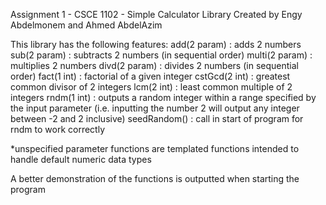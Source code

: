 Assignment 1 - CSCE 1102 - Simple Calculator Library
Created by Engy Abdelmonem and Ahmed AbdelAzim

This library has the following features:
add(2 param) : adds 2 numbers
sub(2 param) : subtracts 2 numbers (in sequential order)
multi(2 param) : multiplies 2 numbers
divd(2 param) : divides 2 numbers (in sequential order)
fact(1 int) : factorial of a given integer
cstGcd(2 int) : greatest common divisor of 2 integers
lcm(2 int) : least common multiple of 2 integers
rndm(1 int) : outputs a random integer within a range specified by the input parameter (i.e. inputting the number 2 will output any integer between -2 and 2 inclusive)
seedRandom() : call in start of program for rndm to work correctly

*unspecified parameter functions are templated functions intended to handle default numeric data types

A better demonstration of the functions is outputted when starting the program
